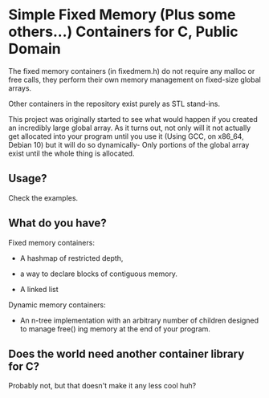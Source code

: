 # Simple Fixed Memory (Plus some others...) Containers for C, Public Domain

The fixed memory containers (in fixedmem.h) do not require any malloc or free calls, they perform
their own memory management on fixed-size global arrays.

Other containers in the repository exist purely as STL stand-ins.



This project was originally started to see what would happen if you created an incredibly large
global array. As it turns out, not only will it not actually get allocated into your program
until you use it (Using GCC, on x86_64, Debian 10) but it will do so dynamically- Only portions
of the global array exist until the whole thing is allocated.

## Usage?

Check the examples.

## What do you have?

Fixed memory containers:

* A hashmap of restricted depth, 

* a way to declare blocks of contiguous memory.

* A linked list

Dynamic memory containers:

* An n-tree implementation with an arbitrary number of children designed to manage free() ing memory at the end of your program.

## Does the world need another container library for C?

Probably not, but that doesn't make it any less cool huh? 
